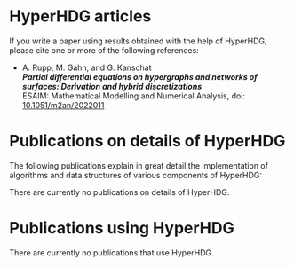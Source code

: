# HyperHDG articles

If you write a paper using results obtained with the help of HyperHDG, please cite one or more of
the following references:

- A. Rupp, M. Gahn, and G. Kanschat  
  ***Partial differential equations on hypergraphs and networks of surfaces: Derivation and hybrid
  discretizations***  
  ESAIM: Mathematical Modelling and Numerical Analysis, doi: [10.1051/m2an/2022011](
  https://doi.org/10.1051/m2an/2022011)


# Publications on details of HyperHDG

The following publications explain in great detail the implementation of algorithms and data
structures of various components of HyperHDG:

There are currently no publications on details of HyperHDG.


# Publications using HyperHDG

There are currently no publications that use HyperHDG.
